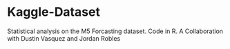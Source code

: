 # Kaggle-Dataset
Statistical analysis on the M5 Forcasting dataset. Code in R.
A Collaboration with Dustin Vasquez and Jordan Robles
